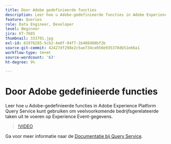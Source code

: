 ```yaml
---
title: Door Adobe gedefinieerde functies
description: Leer hoe u Adobe-gedefinieerde functies in Adobe Experience Platform Query Service kunt gebruiken om veelvoorkomende bedrijfsgerelateerde taken uit te voeren op Experience Event-gegevens.
feature: Queries
role: Data Engineer, Developer
level: Beginner
jira: KT-7685
thumbnail: 333701.jpg
exl-id: 81976285-5cb2-4e0f-94f7-1b408408bf2b
source-git-commit: 42427df298e2c5ae734ce050e935378db51e66a1
workflow-type: tm+mt
source-wordcount: '63'
ht-degree: 9%

---
```


# Door Adobe gedefinieerde functies

Leer hoe u Adobe-gedefinieerde functies in Adobe Experience Platform Query Service kunt gebruiken om veelvoorkomende bedrijfsgerelateerde taken uit te voeren op Experience Event-gegevens.

>[!VIDEO](https://video.tv.adobe.com/v/333701?quality=12&learn=on)

Ga voor meer informatie naar de [Documentatie bij Query Service](https://experienceleague.adobe.com/docs/experience-platform/query/home.html?lang=nl).
